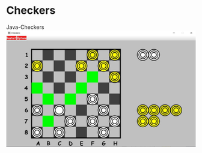 # Checkers
Java-Checkers
![Alt text](https://github.com/Sheshkon/Checkers/blob/main/screenshots/photo_2021-05-22_13-37-07.jpg?raw=true?raw=true "Optional Title")
